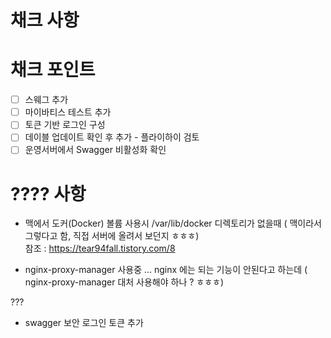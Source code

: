 # 채크 사항

# 채크 포인트
- [ ] 스웨그 추가
- [ ] 마이바티스 테스트 추가
- [ ] 토큰 기반 로그인 구성
- [ ] 데이블 업데이트 확인 후 추가 - 플라이하이 검토
- [ ] 운영서버에서 Swagger 비활성화 확인

# ???? 사항

- 맥에서 도커(Docker) 볼륨 사용시 /var/lib/docker 디렉토리가 없을때 ( 맥이라서 그렇다고 함, 직접 서버에 올려서 보던지 ㅎㅎㅎ)  
 참조 : https://tear94fall.tistory.com/8

- nginx-proxy-manager 사용중 ... nginx 에는 되는 기능이 안된다고 하는데 ( nginx-proxy-manager 대처 사용해야 하나 ? ㅎㅎㅎ)


???
- swagger 보안 로그인 토큰 추가
